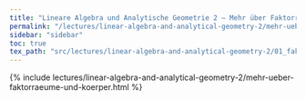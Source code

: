 ```yaml
---
title: "Lineare Algebra und Analytische Geometrie 2 – Mehr über Faktorräume und Körper"
permalink: "/lectures/linear-algebra-and-analytical-geometry-2/mehr-ueber-faktorraeume-und-koerper.html"
sidebar: "sidebar"
toc: true
tex_path: "src/lectures/linear-algebra-and-analytical-geometry-2/01_faktorraeume_koerper.tex"
---
```


{% include lectures/linear-algebra-and-analytical-geometry-2/mehr-ueber-faktorraeume-und-koerper.html %}
